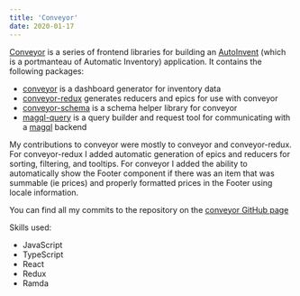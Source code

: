 ```yaml
---
title: 'Conveyor'
date: 2020-01-17
---
```


[Conveyor](https://github.com/autoinvent/conveyor) is a series of frontend libraries for building an [AutoInvent](https://github.com/autoinvent)
(which is a portmanteau of Automatic Inventory) application. It contains the following packages:

- [conveyor](https://github.com/autoinvent/conveyor/tree/main/packages/conveyor#readme) is a dashboard generator
for inventory data
- [conveyor-redux](https://github.com/autoinvent/conveyor/tree/main/packages/conveyor-redux#readme) generates reducers
and epics for use with conveyor
- [conveyor-schema](https://github.com/autoinvent/conveyor/tree/main/packages/conveyor-schema#readme) is a schema helper
library for conveyor
- [magql-query](https://github.com/autoinvent/conveyor/tree/main/packages/magql-query#readme) is a query builder and
request tool for communicating with a [magql](https://github.com/autoinvent/magql) backend

My contributions to conveyor were mostly to conveyor and conveyor-redux. For conveyor-redux I added automatic generation
of epics and reducers for sorting, filtering, and tooltips. For conveyor I added the ability to automatically show the
Footer component if there was an item that was summable (ie prices) and properly formatted prices in the Footer using
locale information.

You can find all my commits to the repository on the [conveyor GitHub page](https://github.com/autoinvent/conveyor/commits?author=biehlerj)

Skills used:

- JavaScript
- TypeScript
- React
- Redux
- Ramda

